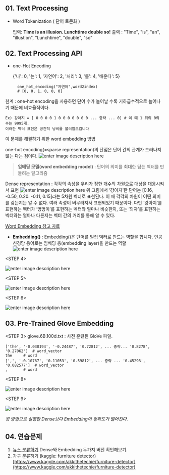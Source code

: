 ## 01. Text Processing
- Word Tokenization ( 단어 토큰화 )
	
	입력:  **Time is an illusion. Lunchtime double so!**
	출력 : "Time", "is", "an", "illustion", "Lunchtime", "double", "so"




## 02. Text Processing API

- one-Hot Encoding

	{'나': 0, '는': 1, '자연어': 2, '처리': 3, '를': 4, '배운다': 5}  
	
		one_hot_encoding("자연어",word2index)
		# [0, 0, 1, 0, 0, 0]  
		
한계 : one-hot encoding을 사용하면 단어 수가 늘어날 수록 기하급수적으로 늘어나기 때문에 비효율적이다.

    Ex) 강아지 = [ 0 0 0 0 1 0 0 0 0 0 0 0 ... 중략 ... 0] # 이 때 1 뒤의 0의 수는 9995개.
	이러한 벡터 표현은 공간적 낭비를 불러일으킵니다

이 문제를 해결하기 위한 word embedding 방법

one-hot encoding(=sparse representation)의 단점은 단어 간의 관계가 드러나지 않는 다는 점이다.
![enter image description here](https://files.slack.com/files-pri/T25783BPY-F6NNEPE01/one-hot.png?pub_secret=1e9eec95ff)
> **임베딩 모델(word embedding model)** : 단어의 의미를 최대한 담는 벡터를 만들려는 알고리즘

Dense representation : 각각의 속성을 우리가 정한 개수의 차원으로 대상을 대응시켜서 표현
![enter image description here](https://files.slack.com/files-pri/T25783BPY-F6P915890/dense.png?pub_secret=3f6e3ccd28)
위 그림에서 ‘강아지’란 단어는 [0.16, -0.50, 0.20. -0.11, 0.15]라는 5차원 벡터로 표현된다. 이 때 각각의 차원이 어떤 의미를 갖는지는 알 수 없다. 여러 속성이 버무러져서 표현되었기 때문이다. 다만 ‘강아지’를 표현하는 벡터가 ‘멍멍이’를 표현하는 벡터와 얼마나 비슷한지, 또는 ‘의자’를 표현하는 벡터와는 얼마나 다른지는 벡터 간의 거리를 통해 알 수 있다.

[Word Embedding 참고 자료](https://dreamgonfly.github.io/machine/learning,/natural/language/processing/2017/08/16/word2vec_explained.html)

- **Embedding()** : Embedding()은 단어를 밀집 벡터로 만드는 역할을 합니다. 인공 신경망 용어로는 임베딩 층(embedding layer)을 만드는 역할
	![enter image description here](https://user-images.githubusercontent.com/34594339/87533399-84659080-c6cf-11ea-8900-8780ce9d5d1f.png)


<STEP 4>

![enter image description here](https://user-images.githubusercontent.com/34594339/87533917-503e9f80-c6d0-11ea-87f6-c86ff417cc55.png)

<STEP 5>

![enter image description here](https://user-images.githubusercontent.com/34594339/87534231-b1ff0980-c6d0-11ea-9436-41d6e98a3ba1.png)

<STEP 6>

![enter image description here](https://user-images.githubusercontent.com/34594339/87534090-8845e280-c6d0-11ea-9f32-0218b8f66f31.png)

## 03. Pre-Trained Glove Embedding
<STEP 3>
glove.6B.100d.txt : 사전 훈련된 GloVe  파일.

    ['the', '-0.038194', '-0.24487', '0.72812', ... 중략... '0.8278', '0.27062']  # word_vector
    the 	# word
    [',', '-0.10767', '0.11053', '0.59812', ... 중략 ... '0.45293', '0.082577']  # word_vector
    , 		# word

<STEP 8>

![enter image description here](https://user-images.githubusercontent.com/34594339/87538653-829fcb00-c6d7-11ea-9454-30ca137ad448.png)

<STEP 9>

![enter image description here](https://user-images.githubusercontent.com/34594339/87538859-e629f880-c6d7-11ea-874d-297e45f31240.png)

*윗 방법으로 실행한 Dense보다 Embedding이 정확도가 떨어진다.*


## 04. 연습문제
1) [뉴스 분류하기](https://wikidocs.net/22933)
Dense와 Embedding 두가지 버전 확인해보기.
2) 가구 분류하기 (kaggle: furniture detector)
[https://www.kaggle.com/akkithetechie/furniture-detector](https://www.kaggle.com/akkithetechie/furniture-detector)